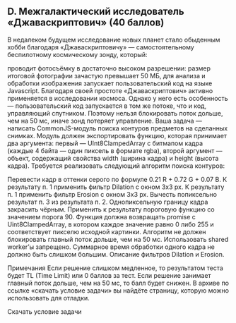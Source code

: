 ## D. Межгалактический исследователь «Джаваскриптович» (40 баллов)
В недалеком будущем исследование новых планет стало обыденным хобби благодаря «Джаваскриптовичу» — самостоятельному беспилотному космическому зонду, который:

проводит фотосъёмку в достаточно высоком разрешении: размер итоговой фотографии зачастую превышает 50 МБ,
для анализа и обработки изображения запускает пользовательский код на языке Javascript.
Благодаря своей простоте «Джаваскриптович» активно применяется в исследовании космоса. Однако у него есть особенность — пользовательский код запускается в том же потоке, что и код, управляющий спутником. Поэтому нельзя блокировать поток дольше, чем на 50 мс, иначе зонд потеряет управление.
Ваша задача — написать CommonJS-модуль поиска контуров предметов на сделанных снимках. Модуль должен экспортировать функцию, которая принимает два аргумента: первый — UInt8ClampedArray с битмапом кадра (каждые 4 байта — один пиксель в формате rgba), второй аргумент — объект, содержащий свойства width (ширина кадра) и height (высота кадра).
Требуется реализовать следующий алгоритм поиска контуров:

Перевести кадр в оттенки серого по формуле 0.21 R + 0.72 G + 0.07 B.
К результату п. 1 применить фильтр Dilation с окном 3х3 px.
К результату п. 1 применить фильтр Erosion с окном 3х3 px.
Вычесть попиксельно результат п. 3 из результата п. 2.
Однопиксельную границу кадра закрасить чёрным.
Применить к результату пороговую функцию со значением порога 90.
Функция должна возвращать promise с Uint8ClampedArray, в котором каждое значение равно 0 либо 255 и соответствует пикселю исходной картинки.
Алгоритм не должен блокировать главный поток дольше, чем на 50 мс. Использовать shared worker’ы запрещено. Суммарное время обработки одного кадра не должно быть слишком большим.
Описание фильтров Dilation и Erosion.

Примечания
Если решение слишком медленное, то результатом теста будет TL (Time Limit) или 0 баллов за тест. Если решение занимает главный поток дольше, чем на 50 мс, то балл будет снижен.
В архиве по ссылке «скачать условие задачи» вы найдёте страницу, которую можно использовать для отладки.

Скачать условие задачи